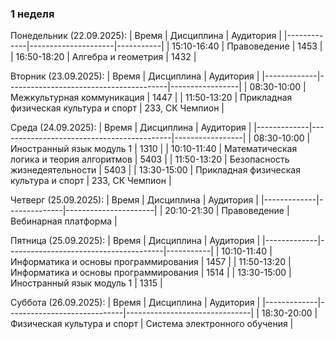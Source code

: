 ### 1 неделя

Понедельник (22.09.2025):
| Время       | Дисциплина          | Аудитория |
|-------------|---------------------|-----------|
| 15:10-16:40 | Правоведение        | 1453      |
| 16:50-18:20 | Алгебра и геометрия | 1432      |

Вторник (23.09.2025):
| Время       | Дисциплина                             | Аудитория       |
|-------------|----------------------------------------|-----------------|
| 08:30-10:00 | Межкультурная коммуникация             | 1447            |
| 11:50-13:20 | Прикладная физическая культура и спорт | 233, СК Чемпион |

Среда (24.09.2025):
| Время       | Дисциплина                                | Аудитория       |
|-------------|-------------------------------------------|-----------------|
| 08:30-10:00 | Иностранный язык модуль 1                 | 1310            |
| 10:10-11:40 | Математическая логика и теория алгоритмов | 5403            |
| 11:50-13:20 | Безопасность жизнедеятельности            | 5403            |
| 13:30-15:00 | Прикладная физическая культура и спорт    | 233, СК Чемпион |

Четверг (25.09.2025):
| Время       | Дисциплина   | Аудитория            |
|-------------|--------------|----------------------|
| 20:10-21:30 | Правоведение | Вебинарная платформа |

Пятница (25.09.2025):
| Время       | Дисциплина                            | Аудитория |
|-------------|---------------------------------------|-----------|
| 10:10-11:40 | Информатика и основы программирования | 1457      |
| 11:50-13:20 | Информатика и основы программирования | 1514      |
| 13:30-15:00 | Иностранный язык модуль 1             | 1315      |

Суббота (26.09.2025):
| Время       | Дисциплина                  | Аудитория                     |
|-------------|-----------------------------|-------------------------------|
| 18:30-20:00 | Физическая культура и спорт | Система электронного обучения |